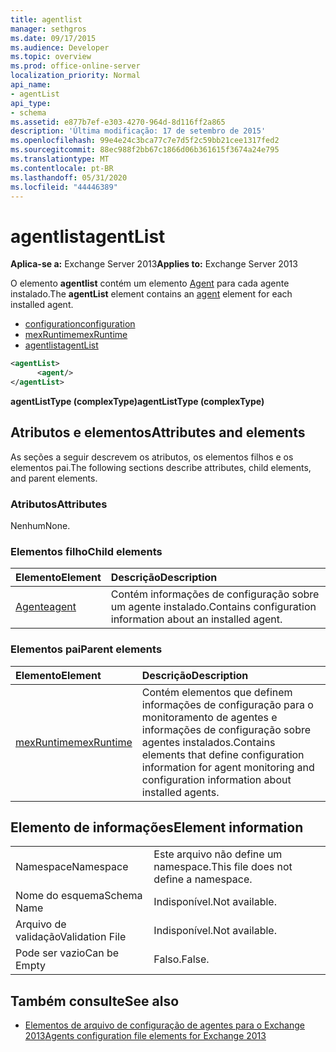 ```yaml
---
title: agentlist
manager: sethgros
ms.date: 09/17/2015
ms.audience: Developer
ms.topic: overview
ms.prod: office-online-server
localization_priority: Normal
api_name:
- agentList
api_type:
- schema
ms.assetid: e877b7ef-e303-4270-964d-8d116ff2a865
description: 'Última modificação: 17 de setembro de 2015'
ms.openlocfilehash: 99e4e24c3bca77c7e7d5f2c59bb21cee1317fed2
ms.sourcegitcommit: 88ec988f2bb67c1866d06b361615f3674a24e795
ms.translationtype: MT
ms.contentlocale: pt-BR
ms.lasthandoff: 05/31/2020
ms.locfileid: "44446389"
---
```

# <a name="agentlist"></a><span data-ttu-id="a200d-103">agentlist</span><span class="sxs-lookup"><span data-stu-id="a200d-103">agentList</span></span>
  
<span data-ttu-id="a200d-104">**Aplica-se a:** Exchange Server 2013</span><span class="sxs-lookup"><span data-stu-id="a200d-104">**Applies to:** Exchange Server 2013</span></span>
  
<span data-ttu-id="a200d-105">O elemento **agentlist** contém um elemento [Agent](agent.md) para cada agente instalado.</span><span class="sxs-lookup"><span data-stu-id="a200d-105">The **agentList** element contains an [agent](agent.md) element for each installed agent.</span></span> 
  
- [<span data-ttu-id="a200d-106">configuration</span><span class="sxs-lookup"><span data-stu-id="a200d-106">configuration</span></span>](configuration.md)
- [<span data-ttu-id="a200d-107">mexRuntime</span><span class="sxs-lookup"><span data-stu-id="a200d-107">mexRuntime</span></span>](mexruntime.md)
- [<span data-ttu-id="a200d-108">agentlist</span><span class="sxs-lookup"><span data-stu-id="a200d-108">agentList</span></span>](agentlist.md)
  
```XML
<agentList>
      <agent/>
</agentList>
```

<span data-ttu-id="a200d-109">**agentListType (complexType)**</span><span class="sxs-lookup"><span data-stu-id="a200d-109">**agentListType (complexType)**</span></span>

## <a name="attributes-and-elements"></a><span data-ttu-id="a200d-110">Atributos e elementos</span><span class="sxs-lookup"><span data-stu-id="a200d-110">Attributes and elements</span></span>

<span data-ttu-id="a200d-111">As seções a seguir descrevem os atributos, os elementos filhos e os elementos pai.</span><span class="sxs-lookup"><span data-stu-id="a200d-111">The following sections describe attributes, child elements, and parent elements.</span></span>
  
### <a name="attributes"></a><span data-ttu-id="a200d-112">Atributos</span><span class="sxs-lookup"><span data-stu-id="a200d-112">Attributes</span></span>

<span data-ttu-id="a200d-113">Nenhum</span><span class="sxs-lookup"><span data-stu-id="a200d-113">None.</span></span>
  
### <a name="child-elements"></a><span data-ttu-id="a200d-114">Elementos filho</span><span class="sxs-lookup"><span data-stu-id="a200d-114">Child elements</span></span>

|<span data-ttu-id="a200d-115">**Elemento**</span><span class="sxs-lookup"><span data-stu-id="a200d-115">**Element**</span></span>|<span data-ttu-id="a200d-116">**Descrição**</span><span class="sxs-lookup"><span data-stu-id="a200d-116">**Description**</span></span>|
|:-----|:-----|
|[<span data-ttu-id="a200d-117">Agente</span><span class="sxs-lookup"><span data-stu-id="a200d-117">agent</span></span>](agent.md) <br/> |<span data-ttu-id="a200d-118">Contém informações de configuração sobre um agente instalado.</span><span class="sxs-lookup"><span data-stu-id="a200d-118">Contains configuration information about an installed agent.</span></span>  <br/> |
   
### <a name="parent-elements"></a><span data-ttu-id="a200d-119">Elementos pai</span><span class="sxs-lookup"><span data-stu-id="a200d-119">Parent elements</span></span>

|<span data-ttu-id="a200d-120">**Elemento**</span><span class="sxs-lookup"><span data-stu-id="a200d-120">**Element**</span></span>|<span data-ttu-id="a200d-121">**Descrição**</span><span class="sxs-lookup"><span data-stu-id="a200d-121">**Description**</span></span>|
|:-----|:-----|
|[<span data-ttu-id="a200d-122">mexRuntime</span><span class="sxs-lookup"><span data-stu-id="a200d-122">mexRuntime</span></span>](mexruntime.md) <br/> |<span data-ttu-id="a200d-123">Contém elementos que definem informações de configuração para o monitoramento de agentes e informações de configuração sobre agentes instalados.</span><span class="sxs-lookup"><span data-stu-id="a200d-123">Contains elements that define configuration information for agent monitoring and configuration information about installed agents.</span></span>  <br/> |
   
## <a name="element-information"></a><span data-ttu-id="a200d-124">Elemento de informações</span><span class="sxs-lookup"><span data-stu-id="a200d-124">Element information</span></span>

|||
|:-----|:-----|
|<span data-ttu-id="a200d-125">Namespace</span><span class="sxs-lookup"><span data-stu-id="a200d-125">Namespace</span></span>  <br/> |<span data-ttu-id="a200d-126">Este arquivo não define um namespace.</span><span class="sxs-lookup"><span data-stu-id="a200d-126">This file does not define a namespace.</span></span>  <br/> |
|<span data-ttu-id="a200d-127">Nome do esquema</span><span class="sxs-lookup"><span data-stu-id="a200d-127">Schema Name</span></span>  <br/> |<span data-ttu-id="a200d-128">Indisponível.</span><span class="sxs-lookup"><span data-stu-id="a200d-128">Not available.</span></span>  <br/> |
|<span data-ttu-id="a200d-129">Arquivo de validação</span><span class="sxs-lookup"><span data-stu-id="a200d-129">Validation File</span></span>  <br/> |<span data-ttu-id="a200d-130">Indisponível.</span><span class="sxs-lookup"><span data-stu-id="a200d-130">Not available.</span></span>  <br/> |
|<span data-ttu-id="a200d-131">Pode ser vazio</span><span class="sxs-lookup"><span data-stu-id="a200d-131">Can be Empty</span></span>  <br/> |<span data-ttu-id="a200d-132">Falso.</span><span class="sxs-lookup"><span data-stu-id="a200d-132">False.</span></span>  <br/> |
   
## <a name="see-also"></a><span data-ttu-id="a200d-133">Também consulte</span><span class="sxs-lookup"><span data-stu-id="a200d-133">See also</span></span>

- [<span data-ttu-id="a200d-134">Elementos de arquivo de configuração de agentes para o Exchange 2013</span><span class="sxs-lookup"><span data-stu-id="a200d-134">Agents configuration file elements for Exchange 2013</span></span>](agents-configuration-file-elements-for-exchange-2013.md)

